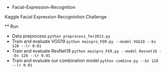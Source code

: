 * Facial-Expression-Recognition

Kaggle Facial Expression Recognintion Challenge

** Run
* Data preprocess
```python preprocess_fer2013.py```
* Train and evaluate VGG19
```python mainpro_FER.py --model VGG19 --bs 128 --lr 0.01```
* Train and evaluate ResNet18
```python mainpro_FER.py --model Resnet18 --bs 128 --lr 0.01```
* Train and evaluate our combination model
```python combine.py --bs 128 --lr 0.01```

